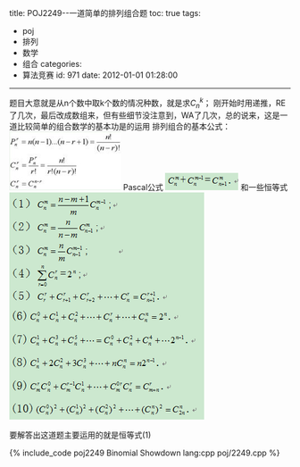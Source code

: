 title: POJ2249--一道简单的排列组合题
toc: true
tags:
  - poj
  - 排列
  - 数学
  - 组合
categories:
  - 算法竞赛
id: 971
date: 2012-01-01 01:28:00
---

题目大意就是从n个数中取k个数的情况种数，就是求$C^k_n$；
刚开始时用递推，RE了几次，最后改成数组来，但有些细节没注意到，WA了几次，总的说来，这是一道比较简单的组合数学的基本功是的运用
排列组合的基本公式：
![](/assets/image/poj/2249-1.jpg)
Pascal公式
![](/assets/image/poj/2249-2.png)
和一些恒等式
![](/assets/image/poj/2249-3.png)

要解答出这道题主要运用的就是恒等式(1)

{% include_code poj2249 Binomial Showdown lang:cpp poj/2249.cpp %}